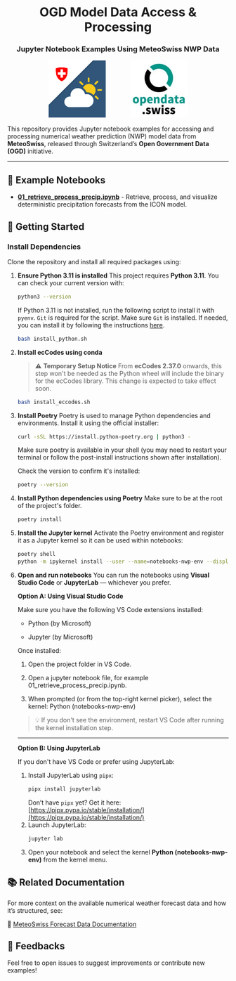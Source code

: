 <h1 align="center">OGD Model Data Access & Processing</h1>
<h3 align="center">Jupyter Notebook Examples Using MeteoSwiss NWP Data</h3>

<p align="center">
  <img src="images/logo_mch.png" alt="MCH Logo" width="130" />
  &nbsp;&nbsp;&nbsp;&nbsp;&nbsp;&nbsp;&nbsp;&nbsp;&nbsp;&nbsp;&nbsp;&nbsp;
  <img src="images/logo_opendata.jpeg" alt="Open Data Logo" width="130" />
</p>

This repository provides Jupyter notebook examples for accessing and processing numerical weather prediction (NWP) model data from **MeteoSwiss**, released through Switzerland’s **Open Government Data (OGD)** initiative.

---

## 📓 Example Notebooks

- [**01_retrieve_process_precip.ipynb**](01_retrieve_process_precip.ipynb) - Retrieve, process, and visualize deterministic precipitation forecasts from the ICON model.

## 🚀 Getting Started

### Install Dependencies

Clone the repository and install all required packages using:
 1. **Ensure Python 3.11 is installed**
  This project requires **Python 3.11**. You can check your current version with:
    ```bash
    python3 --version
    ```
    If Python 3.11 is not installed, run the following script to install it with `pyenv`. `Git` is required for the script. Make sure `Git` is installed. If needed, you can install it by following the instructions [here](https://git-scm.com/book/en/v2/Getting-Started-Installing-Git).
    ```bash
    bash install_python.sh
    ```

 2. **Install ecCodes using conda**
    > ⚠️ **Temporary Setup Notice**
    > From **ecCodes 2.37.0** onwards, this step won't be needed as the Python wheel will include the binary for the ecCodes library. This change is expected to take effect soon.


    ```bash
    bash install_eccodes.sh
    ```

 3. **Install Poetry**
  Poetry is used to manage Python dependencies and environments. Install it using the official installer:
    ```bash
    curl -sSL https://install.python-poetry.org | python3 -
    ```
    Make sure poetry is available in your shell (you may need to restart your terminal or follow the post-install instructions shown after installation).

    Check the version to confirm it's installed:
    ```bash
    poetry --version
    ```

4. **Install Python dependencies using Poetry**
    Make sure to be at the root of the project's folder.
    ```bash
    poetry install
    ```

5. **Install the Jupyter kernel**
    Activate the Poetry environment and register it as a Jupyter kernel so it can be used within notebooks:
    ```bash
    poetry shell
    python -m ipykernel install --user --name=notebooks-nwp-env --display-name "Python (notebooks-nwp-env)"
    ```

6. **Open and run notebooks**
    You can run the notebooks using **Visual Studio Code** or **JupyterLab** — whichever you prefer.

    **Option A: Using Visual Studio Code**

    Make sure you have the following VS Code extensions installed:

    - Python (by Microsoft)

    - Jupyter (by Microsoft)

    Once installed:

    1. Open the project folder in VS Code.

    2. Open a jupyter notebook file, for example 01_retrieve_process_precip.ipynb.

    3. When prompted (or from the top-right kernel picker), select the kernel: Python (notebooks-nwp-env)

    > 💡 If you don't see the environment, restart VS Code after running the kernel installation step.
    ---

    **Option B: Using JupyterLab**

    If you don't have VS Code or prefer using JupyterLab:
    1. Install JupyterLab using `pipx`:
        ```bash
        pipx install jupyterlab
        ```
        Don’t have `pipx` yet? Get it here: [https://pipx.pypa.io/stable/installation/](https://pipx.pypa.io/stable/installation/)
    2. Launch JupyterLab:
        ```bash
        jupyter lab
        ```
    3. Open your notebook and select the kernel **Python (notebooks-nwp-env)** from the kernel menu.


## 📚 Related Documentation

For more context on the available numerical weather forecast data and how it’s structured, see:

  🔗 [MeteoSwiss Forecast Data Documentation](https://github.com/MeteoSwiss/opendata-forecast-data/blob/main/README.md#2-numerical-weather-forecasting-model-data)

## 💬 Feedbacks
Feel free to open issues to suggest improvements or contribute new examples!
